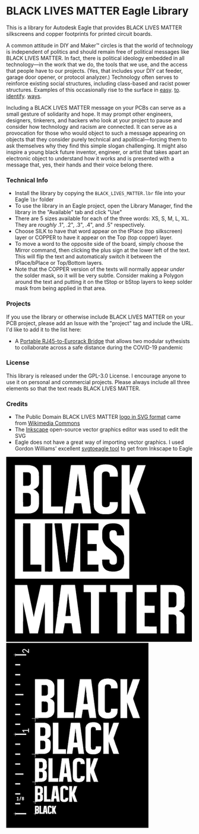 # BLACK LIVES MATTER Eagle Library

This is a library for Autodesk Eagle that provides BLACK LIVES MATTER silkscreens and copper footprints for printed circuit boards.

A common attitude in DIY and Maker™ circles is that the world of technology is independent of politics and should remain free of political messages like BLACK LIVES MATTER. In fact, there is political ideology embedded in all technology—in the work that we do, the tools that we use, and the access that people have to our projects. (Yes, that includes your DIY cat feeder, garage door opener, or protocol analyzer.) Technology often serves to reinforce existing social structures, including class-based and racist power structures. Examples of this occasionally rise to the surface in [easy](https://www.theatlantic.com/technology/archive/2009/12/are-hewlett-packard-webcams-racist/341579/). [to](https://www.technologyreview.com/2020/06/03/1002589/technology-perpetuates-racism-by-design-simulmatics-charlton-mcilwain/). [identify](https://www.aclu.org/news/privacy-technology/how-is-face-recognition-surveillance-technology-racist/). [ways](https://medium.com/@CoalitionForCriticalTechnology/abolish-the-techtoprisonpipeline-9b5b14366b16).

Including a BLACK LIVES MATTER message on your PCBs can serve as a small gesture of solidarity and hope. It may prompt other engineers, designers, tinkerers, and hackers who look at your project to pause and consider how technology and racism are connected. It can serve as a provocation for those who would object to such a message appearing on objects that they consider purely technical and apolitical—forcing them to ask themselves why they find this simple slogan challenging. It might also inspire a young black future inventor, engineer, or artist that takes apart an electronic object to understand how it works and is presented with a message that, yes, their hands and their voice belong there.

### Technical Info

* Install the library by copying the `BLACK_LIVES_MATTER.lbr` file into your Eagle `lbr` folder
* To use the library in an Eagle project, open the Library Manager, find the library in the "Available" tab and click "Use"
* There are 5 sizes available for each of the three words: XS, S, M, L, XL. They are *roughly* .1", .2", .3", .4", and .5" respectively.
* Choose SILK to have that word appear on the tPlace (top silkscreen) layer or COPPER to have it appear on the Top (top copper) layer.
* To move a word to the opposite side of the board, simply choose the Mirror command, then clicking the plus sign at the lower left of the text. This will flip the text and automaticaly switch it between the tPlace/bPlace or Top/Bottom layers.
* Note that the COPPER version of the texts will normally appear *under* the solder mask, so it will be very subtle. Consider making a Polygon around the text and putting it on the tStop or bStop layers to keep solder mask from being applied in that area.

### Projects

If you use the library or otherwise include BLACK LIVES MATTER on your PCB project, please add an Issue with the "project" tag and include the URL. I'd like to add it to the list here:

* A [Portable RJ45-to-Eurorack Bridge](https://github.com/rahji/rj45eurorackbridge) that allows two modular sythesists to collaborate across a safe distance during the COVID-19 pandemic

### License

This library is released under the GPL-3.0 License. I encourage anyone to use it on personal and commercial projects. Please always include all three elements so that the text reads BLACK LIVES MATTER. 

### Credits

* The Public Domain BLACK LIVES MATTER [logo in SVG format](https://upload.wikimedia.org/wikipedia/commons/5/5d/Black_Lives_Matter_logo.svg) came from [Wikimedia Commons](https://commons.wikimedia.org/wiki/File:Black_Lives_Matter_logo.svg)
* The [Inkscape](https://inkscape.org/) open-source vector graphics editor was used to edit the SVG
* Eagle does not have a great way of importing vector graphics. I used Gordon Williams' excellent [svgtoeagle tool](https://gfwilliams.github.io/svgtoeagle/) to get from Inkscape to Eagle 

![BLACK LIVES MATTER](images/sample.png) ![A ruler beside the various sizes available in the library](images/sizes_sample.png)
